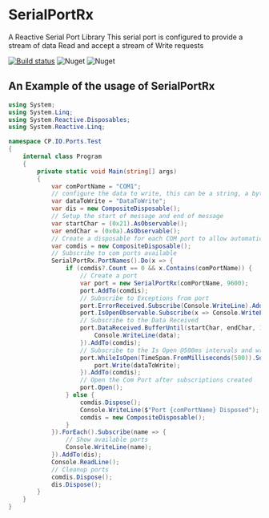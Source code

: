 # SerialPortRx
A Reactive Serial Port Library
 This serial port is configured to provide a stream of data Read and accept a stream of Write requests

[![Build status](https://ci.appveyor.com/api/projects/status/mypr79isqnt5x8y8?svg=true)](https://ci.appveyor.com/project/ChrisPulman/serialportrx) ![Nuget](https://img.shields.io/nuget/v/SerialPortRx) ![Nuget](https://img.shields.io/nuget/dt/SerialPortRx)

## An Example of the usage of SerialPortRx
```csharp
using System;
using System.Linq;
using System.Reactive.Disposables;
using System.Reactive.Linq;

namespace CP.IO.Ports.Test
{
    internal class Program
    {
        private static void Main(string[] args)
        {
            var comPortName = "COM1";
            // configure the data to write, this can be a string, a byte array, or a char array
            var dataToWrite = "DataToWrite";
            var dis = new CompositeDisposable();
            // Setup the start of message and end of message
            var startChar = (0x21).AsObservable();
            var endChar = (0x0a).AsObservable();
            // Create a disposable for each COM port to allow automatic disposal upon loss of COM port
            var comdis = new CompositeDisposable();
            // Subscribe to com ports available
            SerialPortRx.PortNames().Do(x => {
                if (comdis?.Count == 0 && x.Contains(comPortName)) {
                    // Create a port
                    var port = new SerialPortRx(comPortName, 9600);
                    port.AddTo(comdis);
                    // Subscribe to Exceptions from port
                    port.ErrorReceived.Subscribe(Console.WriteLine).AddTo(comdis);
                    port.IsOpenObservable.Subscribe(x => Console.WriteLine($"Port {comPortName} is {(x ? "Open" : "Closed")}")).AddTo(comdis);
                    // Subscribe to the Data Received
                    port.DataReceived.BufferUntil(startChar, endChar, 100).Subscribe(data => {
                        Console.WriteLine(data);
                    }).AddTo(comdis);
                    // Subscribe to the Is Open @500ms intervals and write to com port
                    port.WhileIsOpen(TimeSpan.FromMilliseconds(500)).Subscribe(x => {
                        port.Write(dataToWrite);
                    }).AddTo(comdis);
                    // Open the Com Port after subscriptions created
                    port.Open();
                } else {
                    comdis.Dispose();
                    Console.WriteLine($"Port {comPortName} Disposed");
                    comdis = new CompositeDisposable();
                }
            }).ForEach().Subscribe(name => {
                // Show available ports
                Console.WriteLine(name);
            }).AddTo(dis);
            Console.ReadLine();
            // Cleanup ports
            comdis.Dispose();
            dis.Dispose();
        }
    }
}

```
